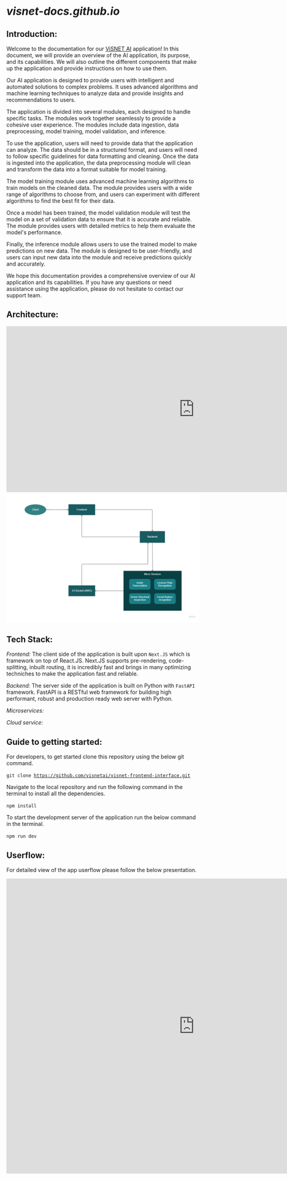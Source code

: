 *visnet-docs.github.io*
=====================


## Introduction:

Welcome to the documentation for our [ViSNET AI](https://visnetai.co/) application! In this document, we will provide an overview of the AI application, its purpose, and its capabilities. We will also outline the different components that make up the application and provide instructions on how to use them.

Our AI application is designed to provide users with intelligent and automated solutions to complex problems. It uses advanced algorithms and machine learning techniques to analyze data and provide insights and recommendations to users.

The application is divided into several modules, each designed to handle specific tasks. The modules work together seamlessly to provide a cohesive user experience. The modules include data ingestion, data preprocessing, model training, model validation, and inference.

To use the application, users will need to provide data that the application can analyze. The data should be in a structured format, and users will need to follow specific guidelines for data formatting and cleaning. Once the data is ingested into the application, the data preprocessing module will clean and transform the data into a format suitable for model training.

The model training module uses advanced machine learning algorithms to train models on the cleaned data. The module provides users with a wide range of algorithms to choose from, and users can experiment with different algorithms to find the best fit for their data.

Once a model has been trained, the model validation module will test the model on a set of validation data to ensure that it is accurate and reliable. The module provides users with detailed metrics to help them evaluate the model's performance.

Finally, the inference module allows users to use the trained model to make predictions on new data. The module is designed to be user-friendly, and users can input new data into the module and receive predictions quickly and accurately.

We hope this documentation provides a comprehensive overview of our AI application and its capabilities. If you have any questions or need assistance using the application, please do not hesitate to contact our support team.

## Architecture:

<iframe width="980" height="432" src="https://miro.com/app/embed/uXjVPhofS_U=/?pres=1&frameId=3458764547703090232&embedId=81715124679" frameborder="0" scrolling="no" allow="fullscreen; clipboard-read; clipboard-write" allowfullscreen></iframe>

<img src='./media/Architecture_Flowchart.jpg' alt='architecture flowchart' style='width:980px;'/>

## Tech Stack:

*Frontend:*
The client side of the application is built upon `Next.JS` which is framework on top of React.JS. Next.JS supports pre-rendering, code-splitting, inbuilt routing, it is incredibly fast and brings in many optimizing techniches to make the application fast and reliable.

*Backend:*
The server side of the application is built on Python with `FastAPI` framework. FastAPI is a RESTful web framework for building high performant, robust and production ready web server with Python.

*Microservices:*

*Cloud service:*


## Guide to getting started:

For developers, to get started clone this repository using the below git command.

<code>git clone https://github.com/visnetai/visnet-frontend-interface.git</code>

Navigate to the local repository and run the following command in the terminal to install all the dependencies.

<code>npm install</code>

To start the development server of the application run the below command in the terminal.

<code>npm run dev</code>

## Userflow:

For detailed view of the app userflow please follow the below presentation.

<iframe width="980" height="768" src="https://miro.com/app/live-embed/uXjVPhCOrcc=/?moveToViewport=-2333,-1246,1433,1035&embedId=360744919598&embedAutoplay=true" frameborder="0" scrolling="no" allow="fullscreen; clipboard-read; clipboard-write" allowfullscreen></iframe>
